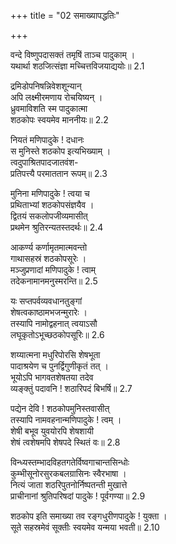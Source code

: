 +++
title = "02 समाख्यापद्धतिः"

+++


वन्दे विष्णुपदासक्तं तमृषिं ताञ्च पादुकाम् ।  
यथार्था शठजित्संज्ञा मच्चित्तविजयाद्ययोः॥ 2.1

द्रमिडोपनिषन्निवेशशून्यान्  
अपि लक्ष्मीरमणाय रोचयिष्यन् ।  
ध्रुवमाविशति स्म पादुकात्मा  
शठकोपः स्वयमेव माननीयः॥ 2.2

नियतं मणिपादुके ! दधानः  
स मुनिस्ते शठकोप इत्यभिख्याम् ।  
त्वदुपाश्रितपादजातवंश-  
प्रतिपत्त्यै परमाततान रूपम्॥ 2.3

मुनिना मणिपादुके ! त्वया च  
प्रथिताभ्यां शठकोपसंज्ञयैव ।  
द्वितयं सकलोपजीव्यमासीत्  
प्रथमेन श्रुतिरन्यतस्तदर्थः॥ 2.4

आकर्ण्य कर्णामृतमात्मवन्तो  
गाथासहस्रं शठकोपसूरेः ।  
मञ्जुप्रणादां मणिपादुके ! त्वाम्  
तदेकनामानमनुस्मरन्ति॥ 2.5

यः सप्तपर्वव्यवधानतुङ्गां  
शेषत्वकाष्ठामभजन्मुरारेः ।  
तस्यापि नामोद्वहनात् त्वयाऽसौ  
लघूकृतोऽभूच्छठकोपसूरिः॥ 2.6

शय्यात्मना मधुरिपोरसि शेषभूता  
पादाश्रयेण च पुनर्द्विगुणीकृतं तत् ।  
भूयोऽपि भागवतशेषतया तदेव  
व्यङ्क्तुं पदावनि ! शठारिपदं बिभर्षि॥ 2.7

पद्येन देवि ! शठकोपमुनिस्तवासीत्  
तस्यापि नामवहनान्मणिपादुके ! त्वम् ।  
शेषी बभूव युवयोरपि शेषशायी  
शेषं त्वशेषमपि शेषपदे स्थितं वः॥ 2.8

विन्ध्यस्तम्भादविहतगतेर्विष्वगाचान्तसिन्धोः  
कुम्भीसूनोरसुरकबलग्रासिनः स्वैरभाषा ।  
नित्यं जाता शठरिपुतनोर्निष्पतन्ती मुखात्ते  
प्राचीनानां श्रुतिपरिषदां पादुके ! पूर्वगण्या॥ 2.9

शठकोप इति समाख्या तव रङ्गधुरीणपादुके ! युक्ता ।  
सूते सहस्रमेवं सूक्तीः स्वयमेव यन्मया भवती॥ 2.10

